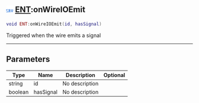 ## ![server](../../.gitbook/assets/server.png) [ENT](https://iaswiki.rawr.dev/readme/ent):onWireIOEmit

```lua
void ENT:onWireIOEmit(id, hasSignal)
```

Triggered when the wire emits a signal

------
## Parameters

| Type   | Name | Description | Optional |
| ------ | ---- | ----------- | -------: |
| string | id | No description |  |
| boolean | hasSignal | No description |  |

